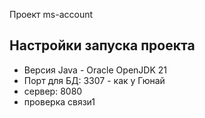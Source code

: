 Проект ms-account

## Настройки запуска проекта
- Версия Java - Oracle OpenJDK 21
- Порт для БД: 3307  - как у Гюнай
- сервер: 8080
- проверка связи1

